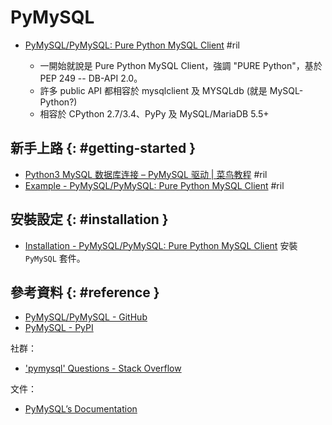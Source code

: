 # PyMySQL

  - [PyMySQL/PyMySQL: Pure Python MySQL Client](https://github.com/PyMySQL/PyMySQL) #ril

      - 一開始就說是 Pure Python MySQL Client，強調 "PURE Python"，基於 PEP 249 -- DB-API 2.0。
      - 許多 public API 都相容於 mysqlclient 及 MYSQLdb (就是 MySQL-Python?)
      - 相容於 CPython 2.7/3.4、PyPy 及 MySQL/MariaDB 5.5+

## 新手上路 {: #getting-started }

  - [Python3 MySQL 数据库连接 – PyMySQL 驱动 \| 菜鸟教程](http://www.runoob.com/python3/python3-mysql.html) #ril
  - [Example - PyMySQL/PyMySQL: Pure Python MySQL Client](https://github.com/PyMySQL/PyMySQL#example) #ril

## 安裝設定 {: #installation }

  - [Installation - PyMySQL/PyMySQL: Pure Python MySQL Client](https://github.com/PyMySQL/PyMySQL#installation) 安裝 `PyMySQL` 套件。

## 參考資料 {: #reference }

  - [PyMySQL/PyMySQL - GitHub](https://github.com/PyMySQL/PyMySQL)
  - [PyMySQL - PyPI](https://pypi.org/project/PyMySQL/)

社群：

  - ['pymysql' Questions - Stack Overflow](https://stackoverflow.com/questions/tagged/pymysql)

文件：

  - [PyMySQL’s Documentation](https://pymysql.readthedocs.io/en/latest/)
